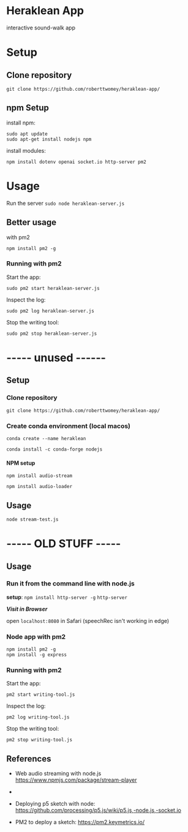 # Heraklean App
interactive sound-walk app

# Setup

## Clone repository

```git clone https://github.com/roberttwomey/heraklean-app/```


## npm Setup

install npm: 

```
sudo apt update
sudo apt-get install nodejs npm
```

install modules: 

```npm install dotenv openai socket.io http-server pm2```

# Usage

Run the server
```sudo node heraklean-server.js```

## Better usage

with pm2

```npm install pm2 -g```

### Running with pm2

Start the app:
```
sudo pm2 start heraklean-server.js
```

Inspect the log:
```
sudo pm2 log heraklean-server.js
```

Stop the writing tool:
```
sudo pm2 stop heraklean-server.js
```


# ----- unused ------
## Setup

### Clone repository

```git clone https://github.com/roberttwomey/heraklean-app/```


### Create conda environment (local macos)

```conda create --name heraklean```

```conda install -c conda-forge nodejs```

#### NPM setup

```npm install audio-stream```

```npm install audio-loader```

## Usage

```node stream-test.js```




# ----- OLD STUFF -----


## Usage

### Run it from the command line with node.js

**setup**:
`npm install http-server -g`
`http-server` 

***Visit in Browser***

open `localhost:8080` in Safari (speechRec isn't working in edge)

### Node app with pm2

```
npm install pm2 -g
npm install -g express
```


### Running with pm2

Start the app:
```
pm2 start writing-tool.js
```

Inspect the log:
```
pm2 log writing-tool.js
```

Stop the writing tool:
```
pm2 stop writing-tool.js
```

## References
- Web audio streaming with node.js https://www.npmjs.com/package/stream-player
- 
- Deploying p5 sketch with node: https://github.com/processing/p5.js/wiki/p5.js,-node.js,-socket.io

- PM2 to deploy a sketch: https://pm2.keymetrics.io/
